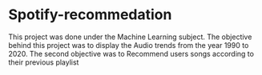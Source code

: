 # Spotify-recommedation
This project was done under the Machine Learning subject. The objective behind this project was to display the Audio trends from the year 1990 to 2020. The second objective was to Recommend users songs according to their previous playlist
